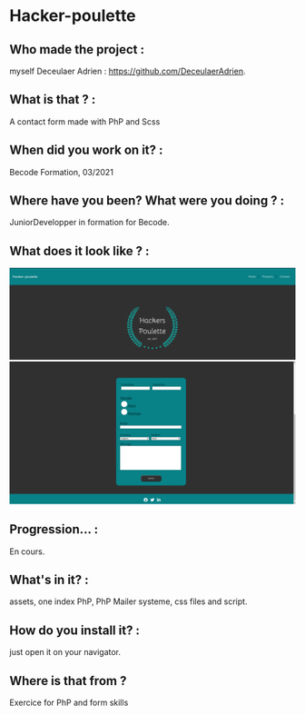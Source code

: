 # Hacker-poulette

## Who made the project :

myself Deceulaer Adrien : https://github.com/DeceulaerAdrien.

## What is that ? : 

A contact form made with PhP and Scss

## When did you work on it? : 

Becode Formation, 03/2021

## Where have you been? What were you doing ? : 

JuniorDevelopper in formation for Becode.

## What does it look like ? :
 ![](https://raw.githubusercontent.com/DeceulaerAdrien/hackers-poulette/main/assets/image/capture%20header%20poulette.png)
 ![](https://raw.githubusercontent.com/DeceulaerAdrien/hackers-poulette/main/assets/image/capture%20main%20poulette.png) 
## Progression… :

En cours.

## What's in it? :

assets,
one index PhP, 
PhP Mailer systeme,
css files and script.

## How do you install it? :

just open it on your navigator.

## Where is that from ?

Exercice for PhP and form skills
